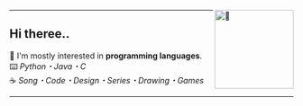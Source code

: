 [<img align="right" width="140" src="https://count.getloli.com/get/@:lyushher?theme=moebooru" alt="🍜">](https://youtu.be/9Z2I6S2ERNg)

---
## Hi theree..

🍰 I'm mostly interested in **programming languages**.                                                                                                                  
⌨️ *Python・Java・C*                                                                                                                                                                                                                                                                                        
☕️ *Song・Code・Design・Series・Drawing・Games*

---

<!--  

fav themes;
rule34 / moebooru

-->
